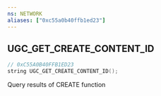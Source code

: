 ```yaml
---
ns: NETWORK
aliases: ["0xc55a0b40ffb1ed23"]
---
```

## UGC_GET_CREATE_CONTENT_ID

```c
// 0xC55A0B40FFB1ED23
string UGC_GET_CREATE_CONTENT_ID();
```

Query results of CREATE function

